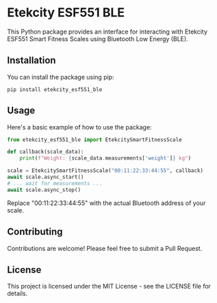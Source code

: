 # Etekcity ESF551 BLE

This Python package provides an interface for interacting with Etekcity ESF551 Smart Fitness Scales using Bluetooth Low Energy (BLE).

## Installation

You can install the package using pip:

```
pip install etekcity_esf551_ble
```

## Usage

Here's a basic example of how to use the package:

```python
from etekcity_esf551_ble import EtekcitySmartFitnessScale

def callback(scale_data):
    print(f"Weight: {scale_data.measurements['weight']} kg")

scale = EtekcitySmartFitnessScale("00:11:22:33:44:55", callback)
await scale.async_start()
# ... wait for measurements ...
await scale.async_stop()
```

Replace "00:11:22:33:44:55" with the actual Bluetooth address of your scale.

## Contributing

Contributions are welcome! Please feel free to submit a Pull Request.

## License

This project is licensed under the MIT License - see the LICENSE file for details.
